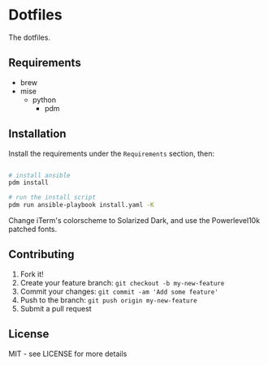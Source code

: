 # Dotfiles

The dotfiles.

## Requirements

- brew
- mise
  - python
    - pdm

## Installation

Install the requirements under the `Requirements` section, then:

```bash

# install ansible
pdm install

# run the install script
pdm run ansible-playbook install.yaml -K
```

Change iTerm's colorscheme to Solarized Dark, and use the Powerlevel10k patched fonts.

## Contributing

1. Fork it!
2. Create your feature branch: `git checkout -b my-new-feature`
3. Commit your changes: `git commit -am 'Add some feature'`
4. Push to the branch: `git push origin my-new-feature`
5. Submit a pull request

## License

MIT - see LICENSE for more details
